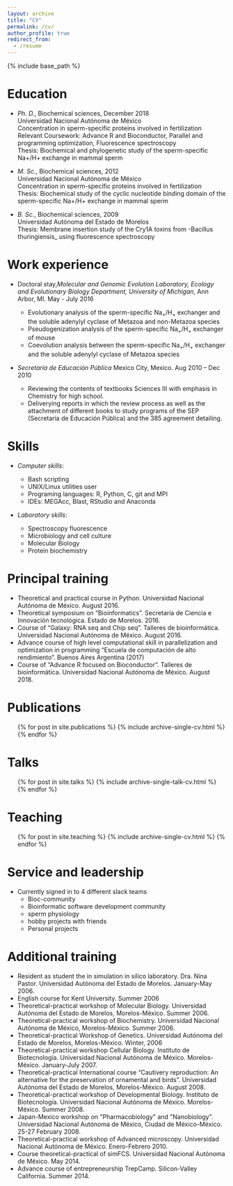 ```yaml
---
layout: archive
title: "CV"
permalink: /cv/
author_profile: true
redirect_from:
  - /resume
---
```


{% include base_path %}

Education
======

* _Ph. D._, Biochemical sciences, December 2018 <br/>
Universidad Nacional Autónoma de México <br/>
Concentration in sperm-specific proteins involved in fertilization <br/>
Relevant Coursework: Advance R and Bioconductor, Parallel and programming optimization, Fluorescence spectroscopy <br/>
Thesis: Biochemical and phylogenetic study of the sperm-specific Na+/H+ exchange in mammal sperm

* _M. Sc._, Biochemical sciences, 2012 <br/>
Universidad Nacional Autónoma de México <br/>
Concentration in sperm-specific proteins involved in fertilization <br/>
Thesis: Biochemical study of the cyclic nucleotide binding domain of the sperm-specific Na+/H+ exchange in mammal sperm

* _B. Sc._, Biochemical sciences, 2009 <br/>
Universidad Autónoma del Estado de Morelos <br/>
Thesis: Membrane insertion study of the Cry1A toxins from -Bacillus thuringiensis_ using fluorescence spectroscopy

Work experience
======

* Doctoral stay,_Molecular and Genomic Evolution Laboratory, Ecology and Evolutionary Biology Department, University of Michigan_, Ann Arbor, MI. May - July 2016
  * Evolutionary analysis of the sperm-specific Na<sub>+</sub>/H<sub>+</sub> exchanger and the soluble adenylyl cyclase of Metazoa and non-Metazoa species
  * Pseudogenization analysis of the sperm-specific Na<sub>+</sub>/H<sub>+</sub> exchanger of mouse
  * Coevolution analysis between the sperm-specific Na<sub>+</sub>/H<sub>+</sub> exchanger and the soluble adenylyl cyclase of Metazoa species

* _Secretaría de Educación Pública_ Mexico City, Mexico. Aug 2010 – Dec 2010
  * Reviewing the contents of textbooks Sciences III with emphasis in Chemistry for high school.
  * Deliverying reports in which the review process as well as the attachment of different books to study programs of the SEP (Secretaría de Educación Pública) and the 385 agreement detailing.

Skills
======

* _Computer skills_:
  * Bash scripting
  * UNIX/Linux utilities user
  * Programing languages: R, Python, C, git and MPI
  * IDEs: MEGAcc, Blast, RStudio and Anaconda

* _Laboratory skills_:
  * Spectroscopy fluorescence
  * Microbiology and cell culture
  * Molecular Biology
  * Protein biochemistry

Principal training
=======

* Theoretical and practical course in Python. Universidad Nacional Autónoma de México. August 2016.
* Theoretical symposium on “Bioinformatics”. Secretaría de Ciencia e Innovación tecnológica.  Estado de Morelos. 2016.
* Course of “Galaxy: RNA seq and Chip seq”. Talleres de bioinformática. Universidad Nacional Autónoma de México. August 2016.
* Advance course of high level computational skill in parallelization and optimization in programming “Escuela de computación de alto rendimiento”. Buenos Aires Argentina (2017)
* Course of “Advance R focused on Bioconductor”. Talleres de bioinformática. Universidad Nacional Autónoma de México. August 2018.

Publications
======
  <ul>{% for post in site.publications %}
    {% include archive-single-cv.html %}
  {% endfor %}</ul>

Talks
======
  <ul>{% for post in site.talks %}
    {% include archive-single-talk-cv.html %}
  {% endfor %}</ul>

Teaching
======
  <ul>{% for post in site.teaching %}
    {% include archive-single-cv.html %}
  {% endfor %}</ul>

Service and leadership
======
* Currently signed in to 4 different slack teams
  * Bioc-community
  * Bioinformatic software development community
  * sperm physiology
  * hobby projects with friends
  * Personal projects 

Additional training
======

* Resident as student the in simulation in silico laboratory. Dra. Nina Pastor. Universidad Autónoma del Estado de Morelos. January-May 2006.
* English course for Kent University. Summer 2006
* Theoretical-practical workshop of Molecular Biology. Universidad Autónoma del Estado de Morelos, Morelos-México. Summer 2006.
* Theoretical-practical workshop of Biochemistry. Universidad Nacional Autónoma de México, Morelos-México. Summer 2006.
* Theoretical-practical Workshop of Genetics. Universidad Autónoma del Estado de Morelos, Morelos-México. Winter, 2006
* Theoretical-practical workshop Cellular Biology. Instituto de Biotecnología. Universidad Nacional Autónoma de México. Morelos-México. January-July 2007.
* Theoretical-practical International course “Cautivery reproduction: An alternative for the preservation of ornamental and birds”. Universidad Autónoma del Estado de Morelos, Morelos-México. August 2008.
* Theoretical-practical workshop  of Developmental Biology. Instituto de Biotecnología. Universidad Nacional Autónoma de México. Morelos-México. Summer 2008.
* Japan-Mexico workshop on "Pharmacobiology" and "Nanobiology". Universidad Nacional Autónoma de México, Ciudad de México-México. 25-27 February 2008.
* Theoretical-practical workshop of Advanced microscopy. Universidad Nacional Autónoma de México. Enero-Febrero 2010.
* Course theoretical-practical of simFCS. Universidad Nacional Autónoma de México. May 2014.
* Advance course of entrepreneurship TrepCamp. Silicon-Valley California. Summer 2014.
